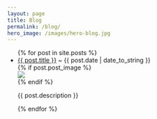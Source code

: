 ```yaml
---
layout: page
title: Blog
permalink: /blog/
hero_image: /images/hero-blog.jpg
---
```


<ul class="blog-list-items">
  {% for post in site.posts %}
    <li class="blog-list-items">
      <a href="{{ post.url }}">{{ post.title }}</a> ~ <span class="post-date">{{ post.date | date_to_string }}</span>
      <div>
        {% if post.post_image %}
        <div class="post-image">
          <img src="{{ post.post_image}}" onClick="document.location='{{ post.url }}'">
        </div>
        {% endif %}
      </div>
      <p>
        {{ post.description }}
      </p>
    </li>
  {% endfor %}
</ul>